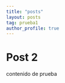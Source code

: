 ```yaml
---
title: "posts"
layout: posts
tag: prueba1
author_profile: true
---
```

# Post 2
contenido de prueba
